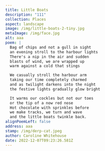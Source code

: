 ```yaml
---
title: Little Boats
description: "111"
collection: Places
aspect: landscape
image: /img/little-boats-2-tiny.jpg
metaImage: /img/face.jpg
alt: aaa
poem: |
  Bag of chips and not a gull in sight
  an evening stroll to the harbour lights
  There's a nip in the air and sudden 
  blasts of wind, we are wrapped up 
  warm against a cold that stings

  We casually stroll the harbour arm
  taking our time completely charmed
  and as twilight darkens into the night
  the festive lights gradually glow bright

  It warms our cockles but not our toes
  or the tip of a now red nose
  Hot chocolate with sprinkles before
  we make tracks, we turn and wave 
  and the little boats twinkle back.
alignPoemLeft: false
address: aaa
stamp: /img/derp-cat.jpeg
author: Caroline Whitehouse
date: 2022-12-07T09:23:26.581Z
---
```

